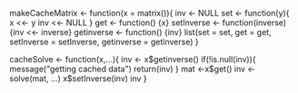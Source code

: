 makeCacheMatrix <- function(x = matrix()){
      inv <- NULL
      set <- function(y){
        x <<- y
        inv <<- NULL
      }
      get <- function() {x}
      setInverse <- function(inverse) {inv <<- inverse}
      getinverse <- function() {inv}
      list(set = set, get = get, setInverse = setInverse, getinverse = getinverse)
}

cacheSolve <- function(x,...){
     inv <- x$getinverse()
     if(!is.null(inv)){
       message("getting cached data")
       return(inv)
     }
     mat <-x$get()
     inv <- solve(mat, ...)
     x$setInverse(inv)
     inv
}
